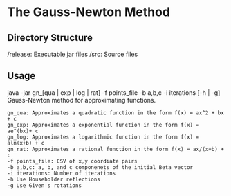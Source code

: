 The Gauss-Newton Method
=======================

Directory Structure
-------------------
/release: Executable jar files
/src: Source files

Usage
-----

java -jar gn_[qua | exp | log | rat] -f points_file -b a,b,c -i iterations [-h | -g]
    Gauss-Newton method for approximating functions.
    
    gn_qua: Approximates a quadratic function in the form f(x) = ax^2 + bx + c
    gn_exp: Approximates a exponential function in the form f(x) = ae^(bx)+ c
    gn_log: Approximates a logarithmic function in the form f(x) = aln(x+b) + c
    gn_rat: Approximates a rational function in the form f(x) = ax/(x+b) + c
    -f points_file: CSV of x,y coordiate pairs
    -b a,b,c: a, b, and c componenets of the initial Beta vector
    -i iterations: Number of iterations
    -h Use Householder reflections
    -g Use Given's rotations
